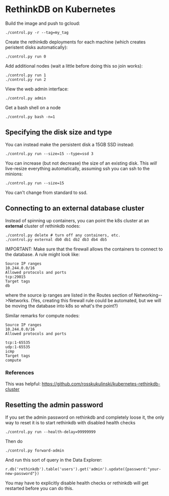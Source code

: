 # RethinkDB on Kubernetes

Build the image and push to gcloud:

    ./control.py -r --tag=my_tag

Create the rethinkdb deployments for each machine (which creates peristent disks automatically):

    ./control.py run 0

Add additional nodes (wait a little before doing this so join works):

    ./control.py run 1
    ./control.py run 2

View the web admin interface:

    ./control.py admin

Get a bash shell on a node

    ./control.py bash -n=1

## Specifying the disk size and type

You can instead make the persistent disk a 15GB SSD instead:

    ./control.py run --size=15 --type=ssd 3

You can increase (but not decrease) the size of an existing disk. This *will* live-resize everything automatically, assuming ssh you can ssh to the minions:

    ./control.py run --size=15

You can't change from standard to ssd.

## Connecting to an external database cluster

Instead of spinning up containers, you can point the k8s cluster at an **external** cluster of rethinkdb nodes:

    ./control.py delete # turn off any containers, etc.
    ./control.py external db0 db1 db2 db3 db4 db5

IMPORTANT: Make sure that the firewall allows the containers to connect to the database.   A rule might look like:

    Source IP ranges
    10.244.0.0/16
    Allowed protocols and ports
    tcp:29015
    Target tags
    db

where the source ip ranges are listed in the Routes section of
Networking-->Networks.  (Yes, creating this firewall rule  could be automated, but we will be moving the database into k8s so what's the point?)

Similar remarks for compute nodes:

    Source IP ranges
    10.244.0.0/16
    Allowed protocols and ports

    tcp:1-65535
    udp:1-65535
    icmp
    Target tags
    compute


### References

This was helpful: https://github.com/rosskukulinski/kubernetes-rethinkdb-cluster

## Resetting the admin password

If you set the admin password on rethinkdb and completely loose it, the only way to reset it is to start rethinkdb with disabled health checks


    ./control.py run --health-delay=99999999

Then do

    ./control.py forward-admin

And run this sort of query in the Data Explorer:

    r.db('rethinkdb').table('users').get('admin').update({password:"your-new-password"})

You may have to explicitly disable health checks or rethinkdb will get restarted before you can do this.

